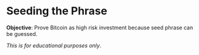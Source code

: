 # Seeding the Phrase


**Objective**: Prove Bitcoin as high risk investment because seed phrase can be guessed. 


*This is for educational purposes only*. 

